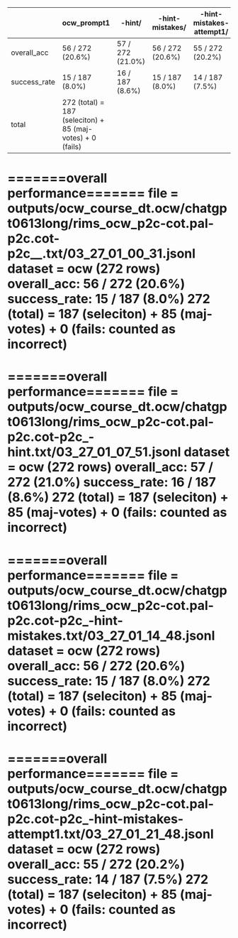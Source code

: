 

| | ocw_prompt1 | -hint/ | -hint-mistakes/ | -hint-mistakes-attempt1/ |
|-|-|-|-|-|
| overall_acc | 56 / 272 (20.6%) | 57 / 272 (21.0%) | 56 / 272 (20.6%) | 55 / 272 (20.2%) |
| success_rate | 15 / 187 (8.0%) | 16 / 187 (8.6%) | 15 / 187 (8.0%) | 14 / 187 (7.5%) |
| total | 272 (total) = 187 (seleciton) + 85 (maj-votes) + 0 (fails) | | | | |





=======overall performance=======
file    = outputs/ocw_course_dt.ocw/chatgpt0613long/rims_ocw_p2c-cot.pal-p2c.cot-p2c__.txt/03_27_01_00_31.jsonl
dataset = ocw (272 rows)
overall_acc:	56   /  272 (20.6%)
success_rate:	15   /  187 (8.0%)
272 (total) = 
	187 (seleciton) 
	+ 85 (maj-votes) 
	+ 0 (fails: counted as incorrect)
=====================================


=======overall performance=======
file    = outputs/ocw_course_dt.ocw/chatgpt0613long/rims_ocw_p2c-cot.pal-p2c.cot-p2c_-hint.txt/03_27_01_07_51.jsonl
dataset = ocw (272 rows)
overall_acc:	57   /  272 (21.0%)
success_rate:	16   /  187 (8.6%)
272 (total) = 
	187 (seleciton) 
	+ 85 (maj-votes) 
	+ 0 (fails: counted as incorrect)
=====================================


=======overall performance=======
file    = outputs/ocw_course_dt.ocw/chatgpt0613long/rims_ocw_p2c-cot.pal-p2c.cot-p2c_-hint-mistakes.txt/03_27_01_14_48.jsonl
dataset = ocw (272 rows)
overall_acc:	56   /  272 (20.6%)
success_rate:	15   /  187 (8.0%)
272 (total) = 
	187 (seleciton) 
	+ 85 (maj-votes) 
	+ 0 (fails: counted as incorrect)
=====================================


=======overall performance=======
file    = outputs/ocw_course_dt.ocw/chatgpt0613long/rims_ocw_p2c-cot.pal-p2c.cot-p2c_-hint-mistakes-attempt1.txt/03_27_01_21_48.jsonl
dataset = ocw (272 rows)
overall_acc:	55   /  272 (20.2%)
success_rate:	14   /  187 (7.5%)
272 (total) = 
	187 (seleciton) 
	+ 85 (maj-votes) 
	+ 0 (fails: counted as incorrect)
=====================================


